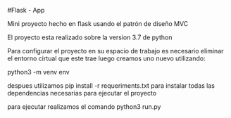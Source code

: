 #Flask - App

Mini proyecto hecho en flask usando el patrón de diseño MVC 

El proyecto esta realizado sobre la version 3.7 de python

Para configurar el proyecto en su espacio de trabajo es necesario eliminar el entorno cirtual que este trae
luego creamos uno nuevo utilizando:

python3 -m venv env

despues utilizamos pip install -r requeriments.txt para instalar todas las dependencias necesarias para ejecutar el proyecto

para ejecutar realizamos el comando python3 run.py